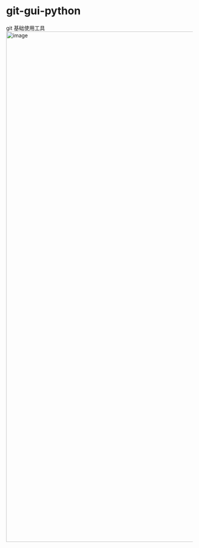 # git-gui-python
git 基础使用工具
<img width="2560" height="1380" alt="image" src="https://github.com/user-attachments/assets/a5fb99a8-3933-4caf-9673-a98e9c717693" />
